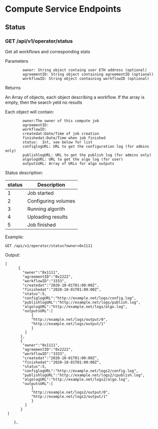 # Compute Service Endpoints

## Status
  
  
### GET /api/v1/operator/status
   
   
Get all workflows and corresponding stats

Parameters
```
        owner: String object containg user ETH address (optional)
        agreementID: String object containing agreementID (optional)
        workflowID: String object containing workflowID (optional)
```

Returns

An Array of objects, each object describing a workflow. If the array is empty, then the search yeld no results

Each object will contain:
```
        owner:The owner of this compute job
        agreementID:
        workflowID:
        createdat:Date/Time of job creation
        finishedat:Date/Time when job finished
        status:  Int, see below for list
        configlogURL: URL to get the configuration log (for admins only)
        publishlogURL: URL to get the publish log (for admins only)
        algologURL: URL to get the algo log (for user)
        outputsURL: Array of URLs for algo outputs
```

Status description:

| status   | Description        |
|----------|--------------------|
|  1       | Job started        |
|  2       | Configuring volumes|
|  3       | Running algorith   |
|  4       | Uploading results  |
|  5       | Job finished       |


Example:
```
GET /api/v1/operator/status?owner=0x1111
```

Output:
```
[
      {
        "owner":"0x1111",
        "agreementID":"0x2222",
        "workflowID":"3333",
        "createdat":"2020-10-01T01:00:00Z",
        "finishedat":"2020-10-01T01:00:00Z",
        "status":5,
        "configlogURL":"http://example.net/logs/config.log",
        "publishlogURL":"http://example.net/logs/publish.log",
        "algologURL":"http://example.net/logs/algo.log",
        "outputsURL":[
            {
            "http://example.net/logs/output/0",
            "http://example.net/logs/output/1"
            }
         ]
       },
       {
        "owner":"0x1111",
        "agreementID":"0x2222",
        "workflowID":"3333",
        "createdat":"2020-10-01T01:00:00Z",
        "finishedat":"2020-10-01T01:00:00Z",
        "status":5,
        "configlogURL":"http://example.net/logs2/config.log",
        "publishlogURL":"http://example.net/logs2/cpublish.log",
        "algologURL":"http://example.net/logs2/algo.log",
        "outputsURL":[
            {
            "http://example.net/logs2/output/0",
            "http://example.net/logs2/output/1"
            }
         ]
       }
 ]
 ```
       
        
        },
